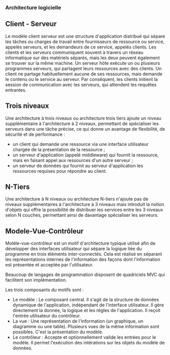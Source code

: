 ### Architecture logicielle

## Client - Serveur 
Le modèle client serveur est une structure d'application distribué qui sépare les tâches ou charges de travail entre fournisseurs de ressource ou service, 
appelés serveurs, et les demandeurs de ce service, appelés clients. Les clients et les serveurs communiquent souvent à travers un réseau informatique sur des matériels séparés, 
mais les deux peuvent également se trouver sur la même machine. Un serveur hôte exécute un ou plusieurs programmes serveurs, qui partagent leurs ressources avec des clients. 
Un client ne partage habituellement aucune de ses ressources, mais demande le contenu ou le service au serveur. 
Par conséquent, les clients initient la session de communication avec les serveurs, qui attendent les requêtes entrantes.



## Trois niveaux

Une architecture à trois niveaux ou architecture trois tiers ajoute un niveau supplémentaire à l'architecture à 2 niveaux, 
permettant de spécialiser les serveurs dans une tâche précise, ce qui donne un avantage de flexibilité, de sécurité et de performance :
- un client qui demande une ressource via une interface utilisateur chargée de la présentation de la ressource ;
- un serveur d'application (appelé middleware) qui fournit la ressource, mais en faisant appel aux ressources d'un autre serveur ;
- un serveur de données qui fournit au serveur d'application les ressources requises pour répondre au client.

## N-Tiers
Une architecture à N niveaux ou architecture N-tiers n'ajoute pas de niveaux supplémentaires à l'architecture à 3 niveaux mais introduit la notion d'objets qui offre la 
possibilité de distribuer les services entre les 3 niveaux selon N couches, permettant ainsi de davantage spécialiser les serveurs.

## Modele-Vue-Contrôleur

Molèle-vue-contrôleur est un motif d'architecture typique utilisé afin de développer des interfaces utilisateur qui sépare la logique liée du programme en trois 
éléments inter-connectés. Cela est réalisé en séparant les représentations internes de l'information des façons dont l'information est présentée et acceptée par l'utilisateur.

Beaucoup de langages de programmation disposent de quadriciels MVC qui facilitent son implémentation.

Les trois composants du motifs sont :
  - Le modèle : Le composant central. Il s'agit de la structure de données dynamique de l'application, indépendant de l'interface utilisateur. Il gère directement la donnée, la logique et les règles de l'application. Il reçoit l'entrée utilisateur du contrôleur.
  - La vue : Une représentation de l'information (un graphique, un diagramme ou une table). Plusieurs vues de la même information sont possibles. C'est la présentation du modèle.
  - Le contrôleur : Accepte et optionnellement valide les entrées pour le modèle. Il permet l'exécution des intérations sur les objets du modèle de données.
